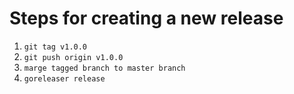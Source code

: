 # Steps for creating a new release

1. `git tag v1.0.0`
2. `git push origin v1.0.0`
3. `marge tagged branch to master branch`
4. `goreleaser release`